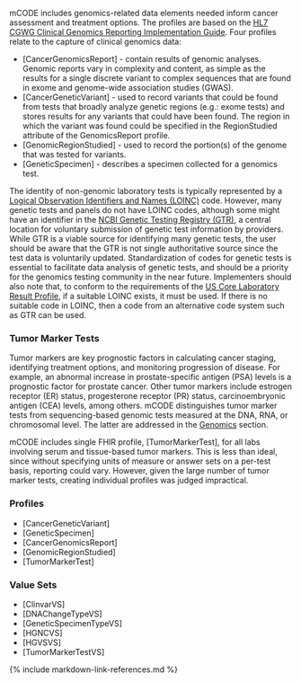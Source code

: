 mCODE includes genomics-related data elements needed inform cancer assessment and treatment options. The profiles are based on the [HL7 CGWG Clinical Genomics Reporting Implementation Guide](http://hl7.org/fhir/uv/genomics-reporting/index.html). Four profiles relate to the capture of clinical genomics data:

* [CancerGenomicsReport] - contain results of genomic analyses. Genomic reports vary in complexity and content, as simple as the results for a single discrete variant to complex sequences that are found in exome and genome-wide association studies (GWAS).
* [CancerGeneticVariant] - used to record variants that could be found from tests that broadly analyze genetic regions (e.g.: exome tests) and stores results for any variants that could have been found. The region in which the variant was found could be specified in the RegionStudied attribute of the GenomicsReport profile.
* [GenomicRegionStudied] - used to record the portion(s) of the genome that was tested for variants.
* [GeneticSpecimen] - describes a specimen collected for a genomics test.

The identity of non-genomic laboratory tests is typically represented by a [Logical Observation Identifiers and Names (LOINC)](https://loinc.org/) code. However, many genetic tests and panels do not have LOINC codes, although some might have an identifier in the [NCBI Genetic Testing Registry (GTR)](https://www.ncbi.nlm.nih.gov/gtr/), a central location for voluntary submission of genetic test information by providers. While GTR is a viable source for identifying many genetic tests, the user should be aware that the GTR is not single authoritative source since the test data is voluntarily updated. Standardization of codes for genetic tests is essential to facilitate data analysis of genetic tests, and should be a priority for the genomics testing community in the near future. Implementers should also note that, to conform to the requirements of the [US Core Laboratory Result Profile](http://hl7.org/fhir/us/core/StructureDefinition-us-core-observation-lab.html), if a suitable LOINC exists, it must be used. If there is no suitable code in LOINC, then a code from an alternative code system such as GTR can be used.

### Tumor Marker Tests

Tumor markers are key prognostic factors in calculating cancer staging, identifying treatment options, and monitoring progression of disease. For example, an abnormal increase in prostate-specific antigen (PSA) levels is a prognostic factor for prostate cancer. Other tumor markers include estrogen receptor (ER) status, progesterone receptor (PR) status, carcinoembryonic antigen (CEA) levels, among others. mCODE distinguishes tumor marker tests from sequencing-based genomic tests measured at the DNA, RNA, or chromosomal level. The latter are addressed in the [Genomics](group-genomics.html) section.

mCODE includes single FHIR profile, [TumorMarkerTest], for all labs involving serum and tissue-based tumor markers. This is less than ideal, since without specifying units of measure or answer sets on a per-test basis, reporting could vary. However, given the large number of tumor marker tests, creating individual profiles was judged impractical.

### Profiles

* [CancerGeneticVariant]
* [GeneticSpecimen]
* [CancerGenomicsReport]
* [GenomicRegionStudied]
* [TumorMarkerTest]

### Value Sets

* [ClinvarVS]
* [DNAChangeTypeVS]
* [GeneticSpecimenTypeVS]
* [HGNCVS]
* [HGVSVS]
* [TumorMarkerTestVS]

{% include markdown-link-references.md %}